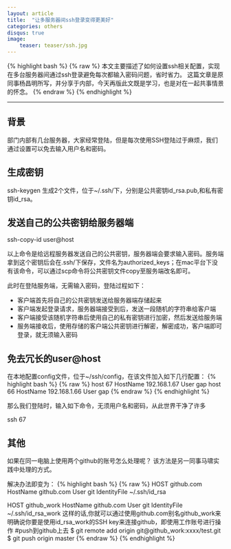 ```yaml
---
layout: article
title:  "让多服务器间ssh登录变得更美好"
categories: others
disqus: true
image:
    teaser: teaser/ssh.jpg
---
```


{% highlight bash %}
{% raw %}
本文主要描述了如何设置ssh相关配置，实现在多台服务器间通过ssh登录避免每次都输入密码问题，省时省力。
这篇文章是原同事杨昌明所写，并分享于内部，今天再版此文既是学习，也是对在一起共事情景的怀念。
{% endraw %}
{% endhighlight %} 

---

## 背景

部门内部有几台服务器，大家经常登陆，但是每次使用SSH登陆过于麻烦，我们通过设置可以免去输入用户名和密码。

## 生成密钥

ssh-keygen 生成2个文件，位于~/.ssh/下，分别是公共密钥id_rsa.pub,和私有密钥id_rsa。

## 发送自己的公共密钥给服务器端

ssh-copy-id user@host

以上命令是给远程服务器发送自己的公共密钥，服务器端会要求输入密码。服务端拿到这个密钥后会在.ssh/下保存，文件名为authorized_keys；在mac平台下没有该命令，可以通过scp命令将公共密钥文件copy至服务端改名即可。

此时在登陆服务端，无需输入密码，登陆过程如下：

- 客户端首先将自己的公共密钥发送给服务器端存储起来
- 客户端发起登录请求，服务器端接受到后，发送一段随机的字符串给客户端
- 客户端接受该随机字符串后使用自己的私有密钥进行加密，然后发送给服务端
- 服务端接收后，使用存储的客户端公共密钥进行解密，解密成功，客户端即可登录，就无须输入密码

## 免去冗长的user@host

在本地配置config文件，位于~/ssh/config，在该文件加入如下几行配置：
{% highlight bash %}
{% raw %}
host 67
    HostName 192.168.1.67
    User gap
host 66
    HostName 192.168.1.66
    User gap
{% endraw %}
{% endhighlight %}

那么我们登陆时，输入如下命令，无须用户名和密码，从此世界干净了许多

ssh 67

## 其他

如果在同一电脑上使用两个github的账号怎么处理呢？ 该方法是另一同事马啸实践中处理的方式。

解决办法即变为：
{% highlight bash %}
{% raw %}
HOST github.com
    HostName github.com
    User git
    IdentityFile ~/.ssh/id_rsa

HOST github_work
    HostName github.com
    User git
    IdentityFile ~/.ssh/id_rsa_work
这样的话,你就可以通过使用github.com别名github_work来明确说你要是使用id_rsa_work的SSH key来连接github，即使用工作账号进行操作
#push到github上去
$ git remote add origin git@github_work:xxxx/test.git
$ git push origin master
{% endraw %}
{% endhighlight %}

